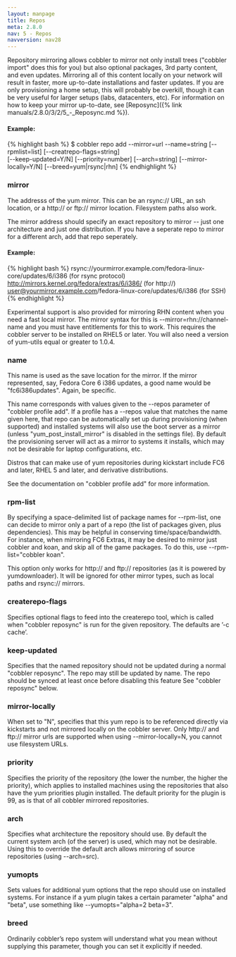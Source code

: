 ```yaml
---
layout: manpage
title: Repos
meta: 2.8.0
nav: 5 - Repos
navversion: nav28
---
```


Repository mirroring allows cobbler to mirror not only install trees ("cobbler import" does this for you) but also
optional packages, 3rd party content, and even updates. Mirroring all of this content locally on your network will
result in faster, more up-to-date installations and faster updates.  If you are only provisioning a home setup, this
will probably be overkill, though it can be very useful for larger setups (labs, datacenters, etc).  For information on
how to keep your mirror up-to-date, see [Reposync]({% link manuals/2.8.0/3/2/5_-_Reposync.md %}).

#### Example:
{% highlight bash %}
$ cobbler repo add --mirror=url --name=string [--rpmlist=list] [--creatrepo-flags=string] \
[--keep-updated=Y/N] [--priority=number] [--arch=string] [--mirror-locally=Y/N] [--breed=yum|rsync|rhn]
{% endhighlight %}

### mirror
The addresss of the yum mirror.  This can be an rsync:// URL, an ssh location, or a http:// or ftp:// mirror location.
Filesystem paths also work.

The mirror address should specify an exact repository to mirror -- just one architecture and just one distribution. If
you have a seperate repo to mirror for a different arch, add that repo seperately.

#### Example:
{% highlight bash %}
rsync://yourmirror.example.com/fedora-linux-core/updates/6/i386 (for rsync protocol)
http://mirrors.kernel.org/fedora/extras/6/i386/ (for http://)
user@yourmirror.example.com/fedora-linux-core/updates/6/i386  (for SSH)
{% endhighlight %}

Experimental support is also provided for mirroring RHN content when you need a fast local mirror. The mirror syntax for
this is --mirror=rhn://channel-name and you must have entitlements for this to work. This requires the cobbler server to
be installed on RHEL5 or later.  You will also need a version of yum-utils equal or greater to 1.0.4.

### name
This name is used as the save location for the mirror.  If the mirror represented, say, Fedora Core 6 i386 updates, a
good name would be "fc6i386updates".  Again, be specific.

This name corresponds with values given to the --repos parameter of "cobbler profile add".  If a profile has a --repos
value that matches the name given here, that repo can be automatically set up during provisioning (when supported) and
installed systems will also use the boot server as a mirror (unless "yum_post_install_mirror" is disabled in the
settings file). By default the provisioning server will act as a mirror to systems it installs, which may not be
desirable for laptop configurations, etc.

Distros that can make use of yum repositories during kickstart include FC6 and later, RHEL 5 and later, and derivative distributions.

See the documentation on "cobbler profile add" for more information.

### rpm-list
By specifying a space-delimited list of package names for --rpm-list, one can decide to mirror only a part of a repo
(the list of packages given, plus dependencies). This may be helpful in conserving time/space/bandwidth. For instance,
when mirroring FC6 Extras, it may be desired to mirror just cobbler and koan, and skip all of the game packages. To do
this, use --rpm-list="cobbler koan".

This option only works for http:// and ftp:// repositories (as it is powered by yumdownloader). It will be ignored for
other mirror types, such as local paths and rsync:// mirrors.

### createrepo-flags
Specifies optional flags to feed into the createrepo tool, which is called when "cobbler reposync" is run for the given
repository. The defaults are ’-c cache’.

### keep-updated
Specifies that the named repository should not be updated during a normal "cobbler reposync". The repo may still be
updated by name. The repo should be synced at least once before disabling this feature See "cobbler reposync" below.

### mirror-locally
When set to "N", specifies that this yum repo is to be referenced directly via kickstarts and not mirrored locally on
the cobbler server. Only http:// and ftp:// mirror urls are supported when using --mirror-locally=N, you cannot use filesystem URLs.

### priority
Specifies the priority of the repository (the lower the number, the higher the priority), which applies to installed
machines using the repositories that also have the yum priorities plugin installed. The default priority for the plugin
is 99, as is that of all cobbler mirrored repositories.

### arch
Specifies what architecture the repository should use. By default the current system arch (of the server) is used, which
may not be desirable.  Using this to override the default arch allows mirroring of source repositories (using --arch=src).

### yumopts
Sets values for additional yum options that the repo should use on installed systems. For instance if a yum plugin takes
a certain parameter "alpha" and "beta", use something like --yumopts="alpha=2 beta=3".
           
### breed
Ordinarily cobbler’s repo system will understand what you mean without supplying this parameter, though you can set it
explicitly if needed.
